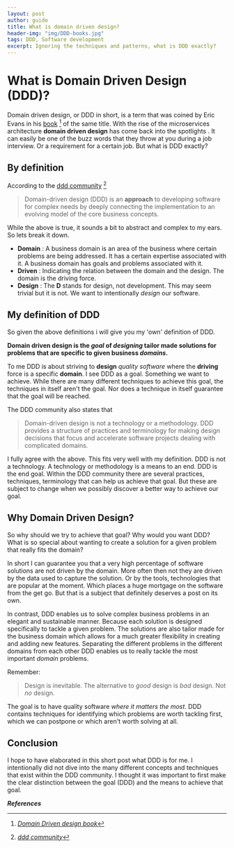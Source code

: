 ```yaml
---
layout: post
author: guido
title: What is domain driven design?
header-img: "img/DDD-books.jpg"
tags: DDD, Software development
excerpt: Ignoring the techniques and patterns, what is DDD exactly?
---
```

# What is Domain Driven Design (DDD)?

Domain driven design, or DDD in short, is a term that was coined by Eric Evans in his [book](https://www.amazon.com/Domain-Driven-Design-Tackling-Complexity-Software/dp/0321125215/ref=sr_1_1?ie=UTF8&s=books&qid=1238687848&sr=8-1) [^1] of the same title.
With the rise of the microservices architecture **domain driven design** has come back into the spotlights . It can easily be one of the buzz words that they throw at you during a job interview. Or a requirement for a certain job. But what is DDD exactly?

## By definition
According to the [ddd community](http://dddcommunity.org/learning-ddd/what_is_ddd/) [^2]

> Domain-driven design (DDD) is an **approach** to developing software for complex needs by deeply connecting the implementation to an evolving model of the core business concepts.

While the above is true, it sounds a bit to abstract and complex to my ears. So lets break it down.

+ **Domain** : A business domain is an area of the business where certain problems are being addressed. It has a certain expertise associated with it. A business domain has goals and problems associated with it.
+ **Driven** : Indicating the relation between the domain and the design. The domain is the driving force.
+ **Design** : The **D** stands for design, not development. This may seem trivial but it is not. We want to intentionally *design* our software.

## My definition of DDD 

So given the above definitions i will give you my 'own' definition of DDD.

**Domain driven design is the _goal_ of _designing_ tailor made solutions for problems that are specific to given business _domains_.**

To me DDD is about striving to **design** _quality software_ where the **driving** force is a specific **domain**. I see DDD as a goal. Something we want to achieve. While there are many different techniques to achieve this goal, the techniques in itself aren't the goal. Nor does a technique in itself guarantee that the goal will be reached.

The DDD community also states that

> Domain-driven design is not a technology or a methodology. DDD provides a structure of practices and terminology for making design decisions that focus and accelerate software projects dealing with complicated domains.

I fully agree with the above. This fits very well with my definition. DDD is not a technology. A technology or methodology is a means to an end. DDD is the end goal. Within the DDD community there are several practices, techniques, terminology that can help us achieve that goal. But these are subject to change when we possibly discover a better way to achieve our goal.


## Why Domain Driven Design? 
So why should we try to achieve that goal? Why would you want DDD? What is so special about wanting to create a solution for a given problem that really fits the domain?

In short I can guarantee you that a very high percentage of software solutions are not driven by the domain.  More often then not they are driven by the data used to capture the solution. Or by the tools, technologies that are popular at the moment. Which places a huge mortgage on the software from the get go. But that is a subject that definitely deserves a post on its own.

In contrast, DDD enables us to solve complex business problems in an elegant and sustainable manner. Because each solution is designed specifically to tackle a given problem. The solutions are also tailor made for the business domain which allows for a much greater flexibility in creating and adding new features. Separating the different problems in the different domains from each other DDD enables us to really tackle the most important _domain_ problems.

Remember:

>Design is inevitable. The alternative to _good_ design is _bad_ design. Not _no_ design.

The goal is to have quality software _where it matters the most_. DDD contains techniques for identifying which problems are worth tackling first, which we can postpone or which aren't worth solving at all.

## Conclusion

I hope to have elaborated in this short post what DDD is for me. I intentionally did not dive into the many different concepts and techniques that exist within the DDD community. I thought it was important to first make the clear distinction between the goal (DDD) and the means to achieve that goal.

_**References**_

[^1]: _[Domain Driven design book](https://www.amazon.com/Domain-Driven-Design-Tackling-Complexity-Software/dp/0321125215/ref=sr_1_1?ie=UTF8&s=books&qid=1238687848&sr=8-1)_
[^2]: _[ddd community](http://dddcommunity.org/learning-ddd/what_is_ddd/)_
